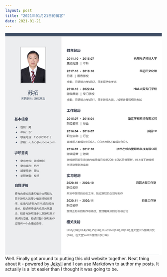 ```yaml
---
layout: post
title: "2021年01月21日的博客"
date: 2021-01-21
---
```

![Image text](https://github.com/SotakuStudio/SotakuStudio.github.io/blob/main/_posts/image/chnimage/resume_sutuo_chn.jpg?raw=true)
Well. Finally got around to putting this old website together. Neat thing about it - powered by [Jekyll](http://jekyllrb.com) and I can use Markdown to author my posts. It actually is a lot easier than I thought it was going to be.
